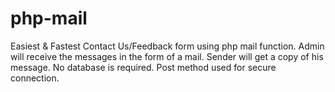 # php-mail
Easiest &amp; Fastest Contact Us/Feedback form using php mail function. Admin will receive the messages in the form of a mail. Sender will get a copy of his message. No database is required. Post method used for secure connection.

